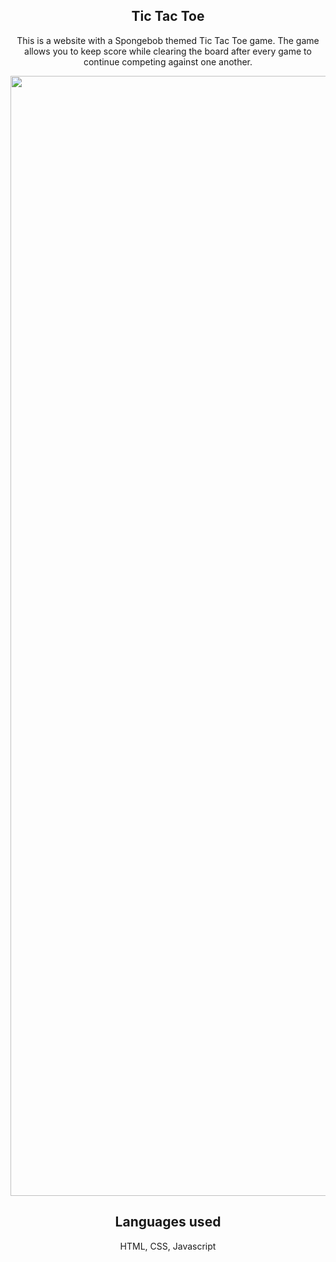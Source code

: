 <section>
  <h1 align="center">Tic Tac Toe</h1>
<p align="center">
 This is a website with a Spongebob themed Tic Tac Toe game. The game allows you to keep score while clearing the board after every game to continue competing against one another.
</p>

<section align="center">
  <img width="1792" alt="Screen Shot 2022-05-12 at 9 48 42 AM" src="https://user-images.githubusercontent.com/102041426/172070074-e9dd4b48-44b3-4484-a4f7-7ad26b9515b9.png">
  </section>


</section>

<h2 align="center"> Languages used</h2>
<p align="center"> HTML, CSS, Javascript  </p>

